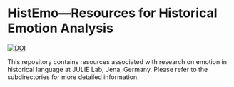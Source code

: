 # HistEmo—Resources for Historical Emotion Analysis

[![DOI](https://zenodo.org/badge/71972293.svg)](https://zenodo.org/badge/latestdoi/71972293)

This repository contains resources associated with research on emotion in historical language at JULIE Lab, Jena, Germany. Please refer to the subdirectories for more detailed information.
